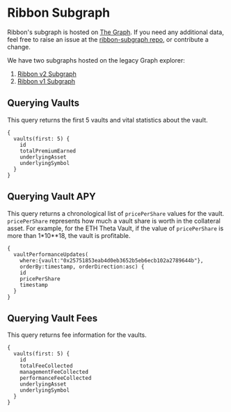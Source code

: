 # Ribbon Subgraph

Ribbon's subgraph is hosted on [The Graph](https://thegraph.com/explorer/subgraph?id=0x97230febf3e6595462d93600404a77223d5dc723-2&version=0x97230febf3e6595462d93600404a77223d5dc723-2-0). If you need any additional data, feel free to raise an issue at the [ribbon-subgraph repo](https://github.com/ribbon-finance/ribbon-subgraph), or contribute a change.

We have two subgraphs hosted on the legacy Graph explorer:

1. [Ribbon v2 Subgraph](https://thegraph.com/legacy-explorer/subgraph/ribbon-finance/ribbon-v2)
2. [Ribbon v1 Subgraph](https://thegraph.com/explorer/subgraph/kenchangh/ribbon-finance)

## Querying  Vaults

This query returns the first 5 vaults and vital statistics about the vault.

```text
{
  vaults(first: 5) {
    id
    totalPremiumEarned
    underlyingAsset
    underlyingSymbol
  }
}
```

## Querying  Vault APY

This query returns a chronological list of `pricePerShare` values for the vault. `pricePerShare` represents how much a vault share is worth in the collateral asset. For example, for the ETH Theta Vault, if the value of `pricePerShare` is more than 1\*10\*\*18, the vault is profitable.

```text
{
  vaultPerformanceUpdates(
    where:{vault:"0x25751853eab4d0eb3652b5eb6ecb102a2789644b"},
    orderBy:timestamp, orderDirection:asc) {
    id
    pricePerShare
    timestamp
  }
}
```

## Querying  Vault Fees

This query returns fee information for the vaults.

```text
{
  vaults(first: 5) {
    id
    totalFeeCollected
    managementFeeCollected
    performanceFeeCollected
    underlyingAsset
    underlyingSymbol
  }
}
```

